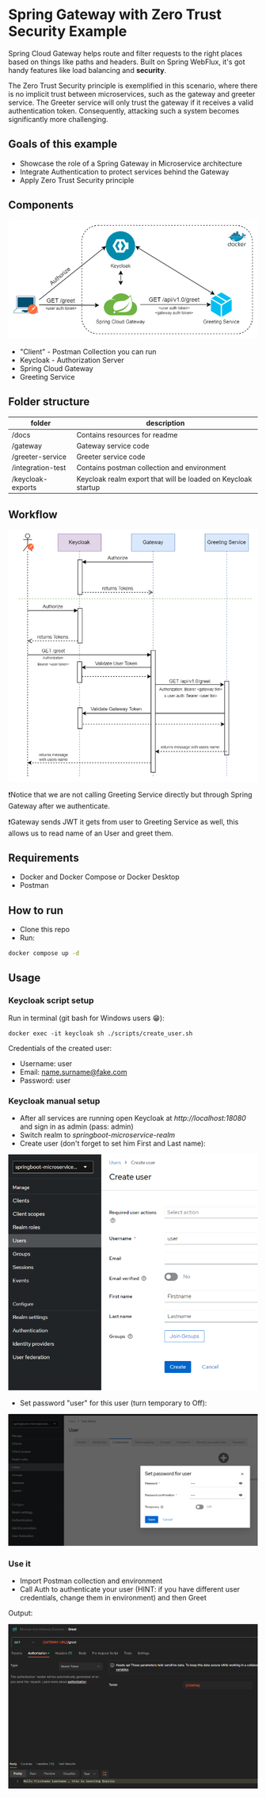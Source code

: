 # Spring Gateway with Zero Trust Security Example

Spring Cloud Gateway helps route and filter requests to the right places based on things like paths and headers.
Built on Spring WebFlux, it's got handy features like load balancing and **security**.

The Zero Trust Security principle is exemplified in this scenario, where there is no implicit trust between microservices,
such as the gateway and greeter service. The Greeter service will only trust the gateway if it receives a valid authentication token.
Consequently, attacking such a system becomes significantly more challenging.

## Goals of this example

- Showcase the role of a Spring Gateway in Microservice architecture
- Integrate Authentication to protect services behind the Gateway
- Apply Zero Trust Security principle

## Components
![Component Diagram](./docs/component-diagram.drawio.png)

- "Client" - Postman Collection you can run
- Keycloak - Authorization Server
- Spring Cloud Gateway
- Greeting Service

## Folder structure

| folder            | description                                                   |
|-------------------|---------------------------------------------------------------|
| /docs             | Contains resources for readme                                 |
| /gateway          | Gateway service code                                          |
| /greeter-service  | Greeter service code                                          |
| /integration-test | Contains postman collection and environment                   |
| /keycloak-exports | Keycloak realm export that will be loaded on Keycloak startup |

## Workflow

![Sequence Diagram](./docs/sequence-diagram.drawio.png)

❗Notice that we are not calling Greeting Service directly but through Spring Gateway after we authenticate.

❗Gateway sends JWT it gets from user to Greeting Service as well, this allows us to read name of an User and greet them.

## Requirements

- Docker and Docker Compose or Docker Desktop
- Postman

## How to run

- Clone this repo
- Run:
```sh 
docker compose up -d
```

## Usage
### Keycloak script setup

Run in terminal (git bash for Windows users 😁):
```shell
docker exec -it keycloak sh ./scripts/create_user.sh
```

Credentials of the created user:

- Username: user
- Email: name.surname@fake.com
- Password: user

### Keycloak manual setup
- After all services are running open Keycloak at *http://localhost:18080* and sign in as admin (pass: admin)
- Switch realm to *springboot-microservice-realm*
- Create user (don't forget to set him First and Last name):

![Create user](./docs/user-creation.png)

- Set password "user" for this user (turn temporary to Off):

![Set user password](./docs/user-set-password.png)

### Use it

- Import Postman collection and environment
- Call Auth to authenticate your user (HINT: if you have different user credentials, change them in environment) and then Greet

Output:

![Successful request](./docs/successful-request.png)